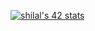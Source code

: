 [![shilal's 42 stats](https://badge.mediaplus.ma/greenbinary/shilal)](https://github.com/oakoudad/badge42)
